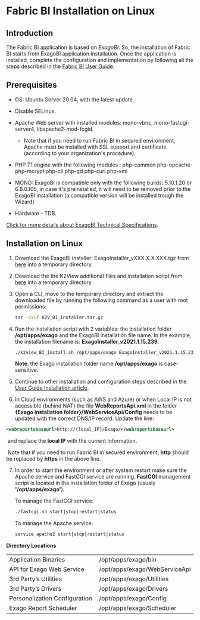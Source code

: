 # Fabric BI Installation on Linux

## Introduction

The Fabric BI application is based on *ExagoBI*. So, the installation of Fabric BI starts from ExagoBI application installation. Once the application is installed, complete the configuration and implementation by following all the steps described in the [Fabric BI User Guide](/articles/38_bi_integration/00_BI_user_guide_overview.md).

## Prerequisites

- OS: Ubuntu Server 20.04, with the latest update.
- Disable SELinux.
- Apache Web server with installed modules:  mono-vbnc, mono-fastcgi-server4, libapache2-mod-fcgid.
  - Note that if you need to run Fabric BI in secured environment, Apache must be installed with SSL support and certificate (according to your organization's procedure).

- PHP 7.1 engine with the following modules : php-common php-opcache php-mcrypt php-cli php-gd php-curl php-xml
- MONO: ExagoBI is compatible only with the following builds: 5.10.1.20 or 6.8.0.105, in case it's preinstalled, it will need to be removed prior to the ExagoBI installation (a   compatible version will be installed trough the Wizard)
- Hardware - TDB.

[Click for more details about ExagoBI Technical Specifications](https://exagobi.com/support/administrators/installation-and-configuration/technical-specifications/).

## Installation on Linux

1. Download the ExagoBI installer: ExagoInstaller_vXXX.X.X.XXX.tgz from [here](https://download.k2view.com/index.php/s/uqSlM6wJjLUeKlC) into a temporary directory.

2. Download the the K2View additional files and installation script from [here](https://download.k2view.com/index.php/s/Atl1eRGCd82UrzL) into a temporary directory.

3. Open a CLI, move to the temporary directory and extract the downloaded file by running the following command as a user with root permissions:

   ~~~bash
   tar -zxvf K2V_BI_installer.tar.gz
   ~~~

4. Run the installation script with 2 variables: the installation folder **/opt/apps/exago** and the ExagoBI installation file name. 
   In the example, the installation filename is: **ExagoInstaller_v2021.1.15.239**.

   ~~~bash
   ./k2view_BI_install.sh /opt/apps/exago ExagoInstaller_v2021.1.15.239
   ~~~

   **Note**: the Exago installation folder name **/opt/apps/exago** is case-sensitive.

5. Continue to other installation and configuration steps described in the [User Guide Installation article](/articles/38_bi_integration/01_Installation.md).

6. In Cloud environments (such as AWS and Azure) or when Local IP is not accessible (behind NAT) the file **WebReportsApi.xml** in the folder **{Exago installation folder}/WebServiceApi/Config** needs to be updated with the correct DNS/IP record.
  Update the line:

  ~~~xml
  <webreportsbaseurl>http://{local_IP}/Exago/</webreportsbaseurl> 
  ~~~


​		and replace the **local IP** with the current Information.  

​		Note that if you need to run Fabric BI in secured environment, **http** should be 		replaced by **https** in the above line.


7. In order to start the environment or after system restart make sure the Apache service and FastCGI service are running.
   **FastCGI** management script is located in the installation folder of Exago (usualy **'/opt/apps/exago'**).
   
   To manage the FastCGI service:
   
   ~~~bash
   ./fastcgi.sh start|stop|restart|status
   ~~~
   
   To manage the Apache service:
   
   ~~~bash
   service apache2 start|stop|restart|status
   ~~~
   

**Directory Locations**

<table style="border-collapse: collapse; width: 100%;">
<tbody>
<tr>
<td style="width: 50%; height: 18px;">Application Binaries</td>
<td style="width: 50%; height: 18px;">/opt/apps/exago/bin</td>
</tr>
<tr>
<td style="width: 50%; height: 18px;">API for Exago Web Service</td><td style="width: 50%; height: 18px;">/opt/apps/exago/WebServiceApi</td>
</tr>
<tr>
<td style="width: 50%; height: 18px;">3rd Party’s Utilities</td><td style="width: 50%; height: 18px;">/opt/apps/exago/Utilities</td>
</tr>
<tr>
<td style="width: 50%; height: 18px;">3rd Party’s Drivers</td><td style="width: 50%; height: 18px;">/opt/apps/exago/Drivers</td>
</tr>
<tr>
<td style="width: 50%; height: 18px;">Personalization Configuration</td><td style="width: 50%; height: 18px;">/opt/apps/exago/Config</td>
</tr>
<tr>
<td style="width: 50%; height: 18px;">Exago Report Scheduler</td>
<td style="width: 50%; height: 18px;">/opt/apps/exago/Scheduler</td>
</tr>
</tbody>
</table>


